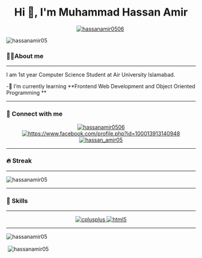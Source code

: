 <h1 align="center">Hi 👋, I'm Muhammad Hassan Amir</h1>

<p align="center">
  <a href="www.linkedin.com/in/hassan-amir-a2a19b24b" target="blank"><img src="https://img.shields.io/badge/LinkedIn-0077B5?style=for-the-badge&logo=linkedin&logoColor=white" alt="hassanamir0506" /></a> <a href="mailto:hassanamir0506@gmail.com" ><img scr="https://img.shields.io/badge/Gmail-D14836?style=for-the-badge&logo=gmail&logoColor=white"/></a>
</p>

<p align="left">
  <img src="https://komarev.com/ghpvc/?username=hassanamir05&label=Profile%20views&color=0e75b6&style=flat" alt="hassanamir05" />
</p>

<h3>💁‍♂️About me</h3>
<hr>
<p>I am 1st year Computer Science Student at Air University Islamabad.</p>
 -🌱 I’m currently learning **Frontend Web Development and Object Oriented Programming **
 <hr noshade>

<h3 align="left">👨 Connect with me</h3>
<h>
<p align="center">
<a href="https://twitter.com/hassanamir0506" target="blank"><img align="center" src="https://img.shields.io/badge/Twitter-1DA1F2?style=for-the-badge&logo=twitter&logoColor=white" alt="hassanamir0506" /></a>
<a href="https://fb.com/https://www.facebook.com/profile.php?id=100013913140948" target="blank"><img align="center" src="https://img.shields.io/badge/Facebook-1877F2?style=for-the-badge&logo=facebook&logoColor=white" alt="https://www.facebook.com/profile.php?id=100013913140948"  /></a>
<a href="https://instagram.com/hassan_amir05" target="blank"><img align="center" src="https://img.shields.io/badge/Instagram-E4405F?style=for-the-badge&logo=instagram&logoColor=white" alt="hassan_amir05"  /></a>
</p>
<hr noshade>

<h3 aling="left">🔥 Streak</h3>
<hr>
<p aling="center"><img  src="https://github-readme-streak-stats.herokuapp.com/?user=hassanamir05&" alt="hassanamir05" /></p>
<hr noshade>

<h3 align="left">🚀 Skills</h3>
<hr>
<p align="center"> 
  <a href="https://www.w3schools.com/cpp/" target="_blank" rel="noreferrer"> <img src="https://img.shields.io/badge/C%2B%2B-00599C?style=for-the-badge&logo=c%2B%2B&logoColor=white" alt="cplusplus"> </a> <a href="https://www.w3.org/html/" target="_blank" rel="noreferrer"> <img src="https://img.shields.io/badge/HTML5-E34F26?style=for-the-badge&logo=html5&logoColor=white" alt="html5"> </a> 
</p>
<hr noshade>

<p><img align="center" src="https://github-readme-stats.vercel.app/api/top-langs?username=hassanamir05&show_icons=true&locale=en&layout=compact" alt="hassanamir05" /></p>

<p>&nbsp;<img align="center" src="https://github-readme-stats.vercel.app/api?username=hassanamir05&show_icons=true&locale=en" alt="hassanamir05" /></p>


